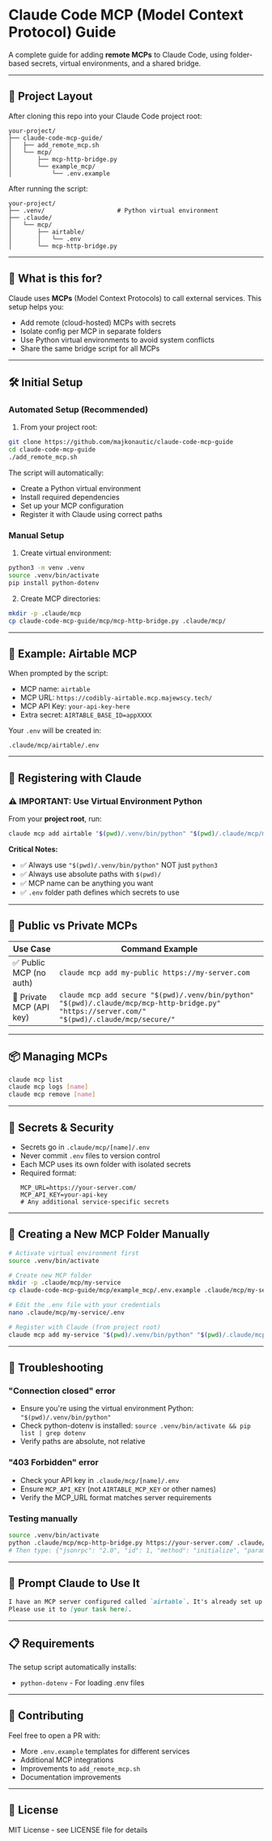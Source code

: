 # Claude Code MCP (Model Context Protocol) Guide
A complete guide for adding **remote MCPs** to Claude Code, using folder-based secrets, virtual environments, and a shared bridge.

---

## 📁 Project Layout
After cloning this repo into your Claude Code project root:
```
your-project/
├── claude-code-mcp-guide/
│   ├── add_remote_mcp.sh
│   └── mcp/
│       ├── mcp-http-bridge.py
│       └── example_mcp/
│           └── .env.example
```

After running the script:
```
your-project/
├── .venv/                    # Python virtual environment
├── .claude/
│   └── mcp/
│       ├── airtable/
│       │   └── .env
│       └── mcp-http-bridge.py
```

---

## 🧠 What is this for?
Claude uses **MCPs** (Model Context Protocols) to call external services.
This setup helps you:
- Add remote (cloud-hosted) MCPs with secrets
- Isolate config per MCP in separate folders
- Use Python virtual environments to avoid system conflicts
- Share the same bridge script for all MCPs

---

## 🛠️ Initial Setup

### Automated Setup (Recommended)
1. From your project root:
```bash
git clone https://github.com/majkonautic/claude-code-mcp-guide
cd claude-code-mcp-guide
./add_remote_mcp.sh
```

The script will automatically:
- Create a Python virtual environment
- Install required dependencies
- Set up your MCP configuration
- Register it with Claude using correct paths

### Manual Setup
1. Create virtual environment:
```bash
python3 -m venv .venv
source .venv/bin/activate
pip install python-dotenv
```

2. Create MCP directories:
```bash
mkdir -p .claude/mcp
cp claude-code-mcp-guide/mcp/mcp-http-bridge.py .claude/mcp/
```

---

## 🧪 Example: Airtable MCP
When prompted by the script:
* MCP name: `airtable`
* MCP URL: `https://codibly-airtable.mcp.majewscy.tech/`
* MCP API Key: `your-api-key-here`
* Extra secret: `AIRTABLE_BASE_ID=appXXXX`

Your `.env` will be created in:
```
.claude/mcp/airtable/.env
```

---

## 🤖 Registering with Claude

### ⚠️ IMPORTANT: Use Virtual Environment Python
From your **project root**, run:
```bash
claude mcp add airtable "$(pwd)/.venv/bin/python" "$(pwd)/.claude/mcp/mcp-http-bridge.py" "https://your-mcp-server.com/" "$(pwd)/.claude/mcp/airtable/"
```

**Critical Notes:**
- ✅ Always use `"$(pwd)/.venv/bin/python"` NOT just `python3`
- ✅ Always use absolute paths with `$(pwd)/`
- ✅ MCP name can be anything you want
- ✅ `.env` folder path defines which secrets to use

---

## 🧰 Public vs Private MCPs
| Use Case                 | Command Example                                                                             |
| ------------------------ | ------------------------------------------------------------------------------------------- |
| ✅ Public MCP (no auth)   | `claude mcp add my-public https://my-server.com`                                            |
| 🔐 Private MCP (API key) | `claude mcp add secure "$(pwd)/.venv/bin/python" "$(pwd)/.claude/mcp/mcp-http-bridge.py" "https://server.com/" "$(pwd)/.claude/mcp/secure/"` |

---

## 📦 Managing MCPs
```bash
claude mcp list
claude mcp logs [name]
claude mcp remove [name]
```

---

## 🔐 Secrets & Security
* Secrets go in `.claude/mcp/[name]/.env`
* Never commit `.env` files to version control
* Each MCP uses its own folder with isolated secrets
* Required format:
  ```
  MCP_URL=https://your-server.com/
  MCP_API_KEY=your-api-key
  # Any additional service-specific secrets
  ```

---

## 🧱 Creating a New MCP Folder Manually
```bash
# Activate virtual environment first
source .venv/bin/activate

# Create new MCP folder
mkdir -p .claude/mcp/my-service
cp claude-code-mcp-guide/mcp/example_mcp/.env.example .claude/mcp/my-service/.env

# Edit the .env file with your credentials
nano .claude/mcp/my-service/.env

# Register with Claude (from project root)
claude mcp add my-service "$(pwd)/.venv/bin/python" "$(pwd)/.claude/mcp/mcp-http-bridge.py" "https://my-service.com/" "$(pwd)/.claude/mcp/my-service/"
```

---

## 🧪 Troubleshooting

### "Connection closed" error
- Ensure you're using the virtual environment Python: `"$(pwd)/.venv/bin/python"`
- Check python-dotenv is installed: `source .venv/bin/activate && pip list | grep dotenv`
- Verify paths are absolute, not relative

### "403 Forbidden" error
- Check your API key in `.claude/mcp/[name]/.env`
- Ensure `MCP_API_KEY` (not `AIRTABLE_MCP_KEY` or other names)
- Verify the MCP_URL format matches server requirements

### Testing manually
```bash
source .venv/bin/activate
python .claude/mcp/mcp-http-bridge.py https://your-server.com/ .claude/mcp/your-service/
# Then type: {"jsonrpc": "2.0", "id": 1, "method": "initialize", "params": {"protocolVersion": "2024-11-05"}}
```

---

## 🧠 Prompt Claude to Use It
```markdown
I have an MCP server configured called `airtable`. It's already set up and connected. 
Please use it to [your task here].
```

---

## 📋 Requirements
The setup script automatically installs:
- `python-dotenv` - For loading .env files

---

## 🤝 Contributing
Feel free to open a PR with:
* More `.env.example` templates for different services
* Additional MCP integrations
* Improvements to `add_remote_mcp.sh`
* Documentation improvements

---

## 📄 License
MIT License - see LICENSE file for details
